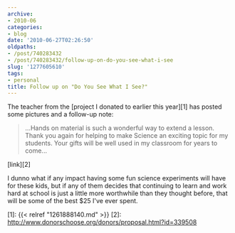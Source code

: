 ```yaml
---
archive:
- 2010-06
categories:
- blog
date: '2010-06-27T02:26:50'
oldpaths:
- /post/740283432
- /post/740283432/follow-up-on-do-you-see-what-i-see
slug: '1277605610'
tags:
- personal
title: Follow up on "Do You See What I See?"
---
```


The teacher from the [project I donated to earlier this year][1] has
posted some pictures and a follow-up note: 

> ...Hands on material is such a wonderful way to extend a lesson. Thank
> you again for helping to make Science an exciting topic for my students.
> Your gifts will be well used in my classroom for years to come...

[link][2]

I dunno what if any impact having some fun science experiments will have
for these kids, but if any of them decides that continuing to learn and
work hard at school is just a little more worthwhile than they thought
before, that will be some of the best $25 I've ever spent.

[1]: {{< relref "1261888140.md" >}}
[2]: http://www.donorschoose.org/donors/proposal.html?id=339508

